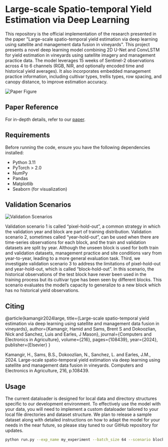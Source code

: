 # Large-scale Spatio-temporal Yield Estimation via Deep Learning

This repository is the official implementation of the research presented in the paper "Large-scale spatio-temporal yield estimation via deep learning using satellite and management data fusion in vineyards". This project presents a novel deep learning model combining 2D U-Net and ConvLSTM for yield estimation in vineyards using satellite imagery and management practice data. The model leverages 15 weeks of Sentinel-2 observations across 4 to 6 channels (RGB, NIR, and optionally encoded time and historical yield averages). It also incorporates embedded management practice information, including cultivar types, trellis types, row spacing, and canopy distance, to improve estimation accuracy.

![Paper Figure](https://ars.els-cdn.com/content/image/1-s2.0-S016816992300827X-gr4.jpg)

## Paper Reference
For in-depth details, refer to our [paper](https://www.sciencedirect.com/science/article/pii/S016816992300827X).

## Requirements

Before running the code, ensure you have the following dependencies installed:

- Python 3.11
- PyTorch > 2.0
- NumPy
- Pandas
- Matplotlib
- Seaborn (for visualization)


## Validation Scenarios

![Validation Scenarios](https://ars.els-cdn.com/content/image/1-s2.0-S016816992300827X-gr6.jpg)

Validation scenario 1 is called “pixel-hold-out”, a common strategy in which the validation year and block are part of training distribution. Validation scenario 2, sometimes called “year-hold-out”, can be used when there are time-series observations for each block, and the train and validation datasets are split by year. Although the unseen block is used for both train and validation datasets, management practice and site conditions vary from year-to-year, leading to a more general evaluation task. Third, we investigate validation scenario 3 to address the limitations of pixel-hold-out and year-hold-out, which is called “block-hold-out”. In this scenario, the historical observations of the test block have never been used in the training process but its cultivar type has been seen by different blocks. This scenario evaluates the model’s capacity to generalize to a new block which has no historical yield observations.

## Citing 

@article{kamangir2024large,
  title={Large-scale spatio-temporal yield estimation via deep learning using satellite and management data fusion in vineyards},
  author={Kamangir, Hamid and Sams, Brent S and Dokoozlian, Nick and Sanchez, Luis and Earles, J Mason},
  journal={Computers and Electronics in Agriculture},
  volume={216},
  pages={108439},
  year={2024},
  publisher={Elsevier}
}

Kamangir, H., Sams, B.S., Dokoozlian, N., Sanchez, L. and Earles, J.M., 2024. Large-scale spatio-temporal yield estimation via deep learning using satellite and management data fusion in vineyards. Computers and Electronics in Agriculture, 216, p.108439.




## Usage
The current dataloader is designed for local data and directory structures specific to our development environment. To effectively use the model with your data, you will need to implement a custom dataloader tailored to your local file directories and dataset structure. We plan to release a sample dataset along with detailed instructions on how to adapt the model for your needs in the near future, so please stay tuned to our GitHub repository for updates.


```bash
python run.py --exp_name my_experiment --batch_size 64 --scenario block-hold-out --in_channels 6 --dropout 0.1  --lr 0.0001 --wd 0.0001 --epochs 50 



